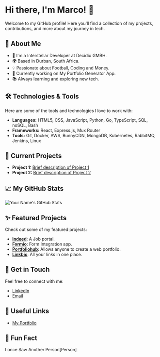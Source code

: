 # Hi there, I'm Marco! 👋

Welcome to my GitHub profile! Here you'll find a collection of my projects, contributions, and more about my journey in tech.

## 🚀 About Me

- 💼 I'm a Interstellar Developer at Decidio GMBH.
- 🌍 Based in Durban, South Africa.
- 💡 Passionate about Football, Coding and Money.
- 🎯 Currently working on My Portfolio Generator App.
- 📚 Always learning and exploring new tech.

## 🛠️ Technologies & Tools

Here are some of the tools and technologies I love to work with:

- **Languages:** HTML5, CSS, JavaScript, Python, Go, TypeScript, SQL, noSQL, Bash
- **Frameworks:** React, Express.js, Mux Router
- **Tools:** Git, Docker, AWS, BunnyCDN, MongoDB, Kubernetes, RabbitMQ, Jenkins, Linux

## 🔭 Current Projects

- **Project 1:** [Brief description of Project 1](link-to-project)
- **Project 2:** [Brief description of Project 2](link-to-project)

## 📈 My GitHub Stats

![Your Name's GitHub Stats](https://github-readme-stats.vercel.app/api?username=codebymarco&show_icons=true&hide_title=true&count_private=true&include_all_commits=true&theme=radical)

## ✨ Featured Projects

Check out some of my featured projects:

- [**Indeed**](link-to-project): A Job portal.
- [**Formio**](link-to-project): Form Integration app.
- [**Portfoliohub**](link-to-project): Allows anyone to create a web portfolio.
- [**Linkbio**](link-to-project): All your links in one place.

## 💬 Get in Touch

Feel free to connect with me:

- [LinkedIn](https://www.linkedin.com/in/miguelmarco-ramcharan-34b04a277)
- [Email](miguelmarcoramcharan@gmail.com)

## 🔗 Useful Links

- [My Portfolio](https://www.codebymarco.com/)

## 🎉 Fun Fact
I once Saw Another Person[Person]
